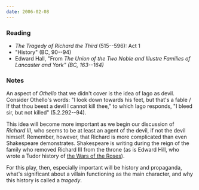```yaml
---
date: 2006-02-08
---
```


### Reading

* <cite>The Tragedy of Richard the Third</cite> (515--596): Act 1
* "History" (BC, 90--94)
* Edward Hall, "From <cite>The Union of the Two Noble and Illustre Families of Lancaster and York" (BC, 163--164)

### Notes

An aspect of <cite>Othello</cite> that we didn't cover is the idea of Iago as devil. Consider Othello's words: "I look down towards his feet, but that's a fable / If that thou beest a devil I cannot kill thee," to which Iago responds, "I bleed sir, but not killed" (5.2.292--94).

This idea will become more important as we begin our discussion of <cite>Richard III</cite>, who seems to be at least an agent of the devil, if not the devil himself. Remember, however, that Richard is more complicated than even Shakespeare demonstrates. Shakespeare is writing during the reign of the family who removed Richard III from the throne (as is Edward Hill, who wrote a Tudor history of [the Wars of the Roses](https://en.wikipedia.org/wiki/Wars_of_the_Roses)).

For this play, then, especially important will be history and propaganda, what's significant about a villain functioning as the main character, and why this history is called a *tragedy*.
